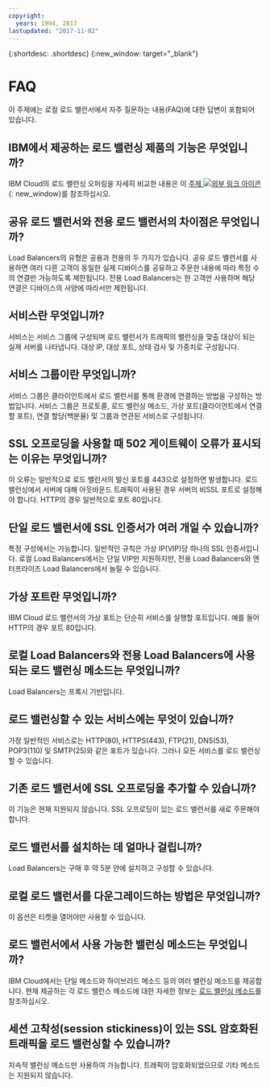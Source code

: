 ```yaml
---
copyright:
  years: 1994, 2017
lastupdated: "2017-11-02"
---
```


{:shortdesc: .shortdesc}
{:new_window: target="_blank"}


# FAQ
이 주제에는 로컬 로드 밸런서에서 자주 질문하는 내용(FAQ)에 대한 답변이 포함되어 있습니다.

## IBM에서 제공하는 로드 밸런싱 제품의 기능은 무엇입니까?
IBM Cloud의 로드 밸런싱 오퍼링을 자세히 비교한 내용은 이 [주제 ![외부 링크 아이콘](../../icons/launch-glyph.svg "외부 링크 아이콘")](https://dev-console.bluemix.net/docs/infrastructure/loadbalancer-service/explore-load-balancers.html#explore-load-balancers){: new_window}를 참조하십시오.

## 공유 로드 밸런서와 전용 로드 밸런서의 차이점은 무엇입니까?

Load Balancers의 유형은 공용과 전용의 두 가지가 있습니다. 공유 로드 밸런서를 사용하면 여러 다른 고객이 동일한 실제 디바이스를 공유하고 주문한 내용에 따라 특정 수의 연결만 가능하도록 제한됩니다. 전용 Load Balancers는 한 고객만 사용하며 해당 연결은 디바이스의 사양에 따라서만 제한됩니다.

## 서비스란 무엇입니까?
서비스는 서비스 그룹에 구성되며 로드 밸런서가 트래픽의 밸런싱을 맞출 대상이 되는 실제 서버를 나타냅니다. 대상 IP, 대상 포트, 상태 검사 및 가중치로 구성됩니다.

## 서비스 그룹이란 무엇입니까?
서비스 그룹은 클라이언트에서 로드 밸런서를 통해 환경에 연결하는 방법을 구성하는 방법입니다. 서비스 그룹은 프로토콜, 로드 밸런싱 메소드, 가상 포트(클라이언트에서 연결할 포트), 연결 할당(백분율) 및 그룹과 연관된 서비스로 구성됩니다.

## SSL 오프로딩을 사용할 때 502 게이트웨이 오류가 표시되는 이유는 무엇입니까?

이 오류는 일반적으로 로드 밸런서의 발신 포트를 443으로 설정하면 발생합니다.  로드 밸런싱에서 서버에 대해 아웃바운드 트래픽이 사용된 경우 서버의 비SSL 포트로 설정해야 합니다.  HTTP의 경우 일반적으로 포트 80입니다.

## 단일 로드 밸런서에 SSL 인증서가 여러 개일 수 있습니까?

특정 구성에서는 가능합니다.  일반적인 규칙은 가상 IP(VIP)당 하나의 SSL 인증서입니다. 로컬 Load Balancers에서는 단일 VIP만 지원하지만, 전용 Load Balancers와 엔터프라이즈 Load Balancers에서 늘릴 수 있습니다.

## 가상 포트란 무엇입니까?

IBM Cloud 로드 밸런서의 가상 포트는 단순히 서비스를 실행할 포트입니다. 예를 들어 HTTP의 경우 포트 80입니다.

## 로컬 Load Balancers와 전용 Load Balancers에 사용되는 로드 밸런싱 메소드는 무엇입니까?

Load Balancers는 프록시 기반입니다.

## 로드 밸런싱할 수 있는 서비스에는 무엇이 있습니까?

가장 일반적인 서비스로는 HTTP(80), HTTPS(443), FTP(21), DNS(53), POP3(110) 및 SMTP(25)와 같은 포트가 있습니다. 그러나 모든 서비스를 로드 밸런싱할 수 있습니다.

## 기존 로드 밸런서에 SSL 오프로딩을 추가할 수 있습니까?

이 기능은 현재 지원되지 않습니다. SSL 오프로딩이 있는 로드 밸런서를 새로 주문해야 합니다.

## 로드 밸런서를 설치하는 데 얼마나 걸립니까?

Load Balancers는 구매 후 약 5분 안에 설치하고 구성할 수 있습니다.

## 로컬 로드 밸런서를 다운그레이드하는 방법은 무엇입니까?

이 옵션은 티켓을 열어야만 사용할 수 있습니다.

## 로드 밸런서에서 사용 가능한 밸런싱 메소드는 무엇입니까?

IBM Cloud에서는 단일 메소드와 하이브리드 메소드 등의 여러 밸런싱 메소드를 제공합니다.  현재 제공하는 각 로드 밸런스 메소드에 대한 자세한 정보는 [로드 밸런싱 메소드](load_balancing_methods.html)를 참조하십시오.

## 세션 고착성(session stickiness)이 있는 SSL 암호화된 트래픽을 로드 밸런싱할 수 있습니까?

지속적 밸런싱 메소드만 사용하여 가능합니다. 트래픽이 암호화되었으므로 기타 메소드는 지원되지 않습니다.

